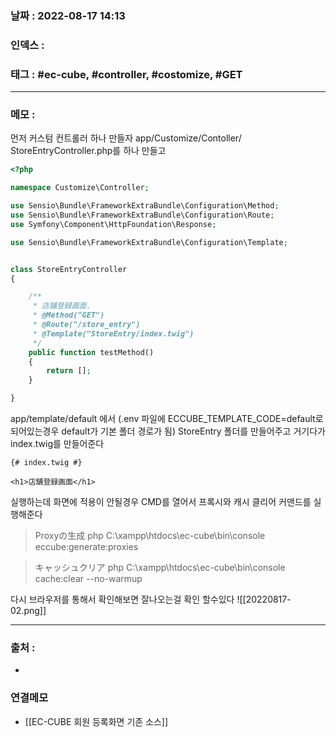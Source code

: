 ### 날짜 :  2022-08-17 14:13

### 인덱스 :

### 태그 : #ec-cube, #controller, #costomize, #GET


----

### 메모 :

먼저 커스텀 컨트롤러 하나 만들자
app/Customize/Contoller/
StoreEntryController.php를 하나 만들고
```php
<?php

namespace Customize\Controller;

use Sensio\Bundle\FrameworkExtraBundle\Configuration\Method;
use Sensio\Bundle\FrameworkExtraBundle\Configuration\Route;
use Symfony\Component\HttpFoundation\Response;

use Sensio\Bundle\FrameworkExtraBundle\Configuration\Template;


class StoreEntryController
{

    /**
     * 店舗登録画面.
     * @Method("GET")
     * @Route("/store_entry")
     * @Template("StoreEntry/index.twig")
     */
    public function testMethod()
    {
        return [];
    }

}

```

app/template/default 에서 
(.env 파일에 ECCUBE_TEMPLATE_CODE=default로 되어있는경우 default가 기본 폴더 경로가 됨)
StoreEntry 폴더를 만들어주고 거기다가 index.twig를 만들어준다

```twig
{# index.twig #}

<h1>店舗登録画面</h1>
```

실행하는데 화면에 적용이 안될경우
CMD를 열어서 
프록시와 캐시 클리어 커맨드를 실행해준다
>Proxyの生成
>php C:\xampp\htdocs\ec-cube\bin\console eccube:generate:proxies

>キャッシュクリア
>php C:\xampp\htdocs\ec-cube\bin\console cache:clear --no-warmup

다시 브라우저를 통해서 확인해보면 잘나오는걸 확인 할수있다
![[20220817-02.png]]



----
### 출처 :
-


### 연결메모
- [[EC-CUBE 회원 등록화면 기존 소스]]














